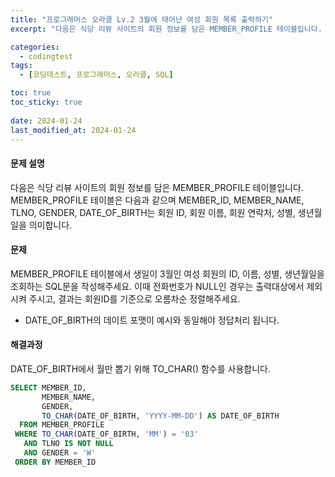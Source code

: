 ```yaml
---
title: "프로그래머스 오라클 Lv.2 3월에 태어난 여성 회원 목록 출력하기"
excerpt: "다음은 식당 리뷰 사이트의 회원 정보를 담은 MEMBER_PROFILE 테이블입니다. MEMBER_PROFILE 테이블은 다음과 같으며 MEMBER_ID, MEMBER_NAME, TLNO, GENDER, DATE_OF_BIRTH는 회원 ID, 회원 이름, 회원 연락처, 성별, 생년월일을 의미합니다."

categories:
  - codingtest
tags:
  - [코딩테스트, 프로그래머스, 오라클, SQL]

toc: true
toc_sticky: true
 
date: 2024-01-24
last_modified_at: 2024-01-24
---
```


#### 문제 설명
다음은 식당 리뷰 사이트의 회원 정보를 담은 MEMBER_PROFILE 테이블입니다. MEMBER_PROFILE 테이블은 다음과 같으며 MEMBER_ID, MEMBER_NAME, TLNO, GENDER, DATE_OF_BIRTH는 회원 ID, 회원 이름, 회원 연락처, 성별, 생년월일을 의미합니다.

#### 문제
MEMBER_PROFILE 테이블에서 생일이 3월인 여성 회원의 ID, 이름, 성별, 생년월일을 조회하는 SQL문을 작성해주세요. 이때 전화번호가 NULL인 경우는 출력대상에서 제외시켜 주시고, 결과는 회원ID를 기준으로 오름차순 정렬해주세요.

- DATE_OF_BIRTH의 데이트 포맷이 예시와 동일해야 정답처리 됩니다.

#### 해결과정
DATE_OF_BIRTH에서 월만 뽑기 위해 TO_CHAR() 함수를 사용합니다.

```sql
SELECT MEMBER_ID,
       MEMBER_NAME,
       GENDER,
       TO_CHAR(DATE_OF_BIRTH, 'YYYY-MM-DD') AS DATE_OF_BIRTH
  FROM MEMBER_PROFILE
 WHERE TO_CHAR(DATE_OF_BIRTH, 'MM') = '03'
   AND TLNO IS NOT NULL
   AND GENDER = 'W'
 ORDER BY MEMBER_ID
```